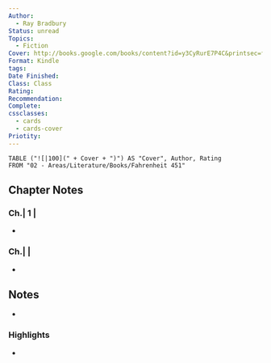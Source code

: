 ```yaml
---
Author:
  - Ray Bradbury
Status: unread
Topics:
  - Fiction
Cover: http://books.google.com/books/content?id=y3CyRurE7P4C&printsec=frontcover&img=1&zoom=1&edge=curl&source=gbs_api
Format: Kindle
tags: 
Date Finished: 
Class: Class
Rating: 
Recommendation: 
Complete: 
cssclasses:
  - cards
  - cards-cover
Priotity:
---
```


```dataview
TABLE ("![|100](" + Cover + ")") AS "Cover", Author, Rating
FROM "02 - Areas/Literature/Books/Fahrenheit 451"
```

## Chapter Notes
### Ch.| 1 |
- 
### Ch.|  |
- 
## Notes
- 

### Highlights
-